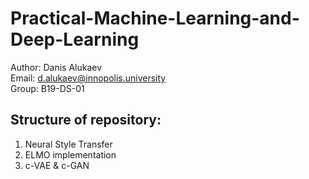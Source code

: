 # Practical-Machine-Learning-and-Deep-Learning
Author: Danis Alukaev \
Email: d.alukaev@innopolis.university \
Group: B19-DS-01 

## Structure of repository:
1. Neural Style Transfer
2. ELMO implementation
3. c-VAE & c-GAN
